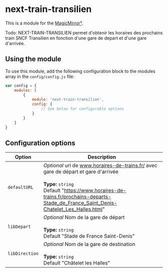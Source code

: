 # next-train-transilien

This is a module for the [MagicMirror²](https://github.com/MichMich/MagicMirror/).

Todo: NEXT-TRAIN-TRANSILIEN permet d'obtenir les horaires des prochains train SNCF Transilien en fonction d'une gare de depart et d'une gare d'arrivée.


## Using the module

To use this module, add the following configuration block to the modules array in the `config/config.js` file:
```js
var config = {
    modules: [
        {
            module: 'next-train-transilien',
            config: {
                // See below for configurable options
            }
        }
    ]
}
```

## Configuration options

| Option           | Description
|----------------- |-----------
| `defaultURL`        | *Optional* url de www.horaires-de-trains.fr/ avec gare de départ et gare d'arrivée<br><br>**Type:** `string` <br>Default "https://www.horaires-de-trains.fr/prochains-departs-Stade_de_France_Saint_Denis-Chatelet_Les_Halles.html"
| `libDepart`        | *Optional* Nom de la gare de départ<br><br>**Type:** `string` <br>Default "Stade de France Saint-Denis"
| `libDirection`     | *Optional* Nom de la gare de destination<br><br>**Type:** `string` <br>Default "Châtelet les Halles"
